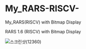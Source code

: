 # My_RARS-RISCV-
My_RARS(RISCV) with Bitmap Display

RARS 1.6 (RISCV) with Bitmap Display

![스크린샷(12360)](https://github.com/byungwoo733/My_RARS-RISCV-/assets/14072045/5bca1b82-7c41-457a-a679-5dd31d9eee0a)
